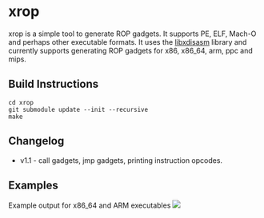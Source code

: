 xrop
=======

xrop is a simple tool to generate ROP gadgets. It supports PE, ELF, Mach-O and perhaps other executable formats. It uses the [libxdisasm](http://github.com/acama/libxdisasm) library and currently supports generating ROP gadgets for x86, x86_64, arm, ppc and mips.

Build Instructions
-------------------
```
cd xrop
git submodule update --init --recursive
make
```

Changelog
---------
* v1.1 - call gadgets, jmp gadgets, printing instruction opcodes.

Examples
---------
Example output for x86_64 and ARM executables
<img src="http://i.imgur.com/HAgVLD0.png">
